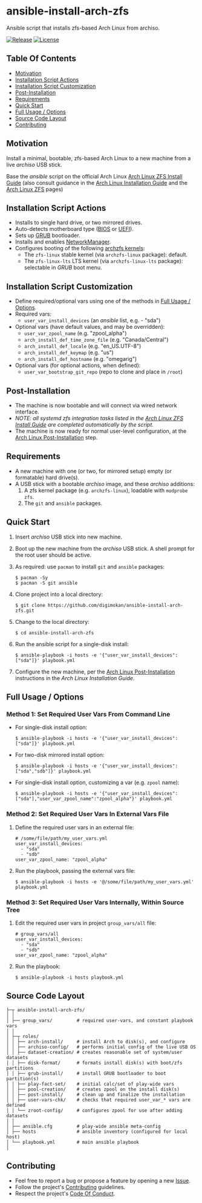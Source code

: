 # ansible-install-arch-zfs

Ansible script that installs zfs-based Arch Linux from archiso.

[![Release](https://img.shields.io/github/release/digimokan/ansible-install-arch-zfs.svg?label=release)](https://github.com/digimokan/ansible-install-arch-zfs/releases/latest "Latest Release Notes")
[![License](https://img.shields.io/badge/license-MIT-blue.svg?label=license)](LICENSE.txt "Project License")

## Table Of Contents

* [Motivation](#motivation)
* [Installation Script Actions](#installation-script-actions)
* [Installation Script Customization](#installation-script-customization)
* [Post-Installation](#post-installation)
* [Requirements](#requirements)
* [Quick Start](#quick-start)
* [Full Usage / Options](#full-usage--options)
* [Source Code Layout](#source-code-layout)
* [Contributing](#contributing)

## Motivation

Install a minimal, bootable, zfs-based Arch Linux to a new machine from a live
_archiso_ USB stick.

Base the _ansible_ script on the official Arch Linux
[Arch Linux ZFS Install Guide](https://wiki.archlinux.org/index.php/Install_Arch_Linux_on_ZFS)
(also consult guidance in the [Arch Linux Installation Guide](https://wiki.archlinux.org/index.php/Installation_guide)
and the [Arch Linux ZFS](https://wiki.archlinux.org/index.php/ZFS) pages)

## Installation Script Actions

* Installs to single hard drive, or two mirrored drives.
* Auto-detects motherboard type
  ([BIOS](https://wiki.archlinux.org/index.php/Arch_boot_process#BIOS) or
   [UEFI](https://wiki.archlinux.org/index.php/Arch_boot_process#UEFI)).
* Sets up [GRUB](https://wiki.archlinux.org/index.php/GRUB) bootloader.
* Installs and enables [NetworkManager](https://wiki.archlinux.org/index.php/NetworkManager).
* Configures booting of the following
  [archzfs kernels](https://github.com/archzfs/archzfs/wiki):
    * The `zfs-linux` stable kernel (via `archzfs-linux` package): default.
    * The `zfs-linux-lts` LTS kernel (via `archzfs-linux-lts` package):
      selectable in _GRUB_ boot menu.

## Installation Script Customization

* Define required/optional vars using one of the methods in
  [Full Usage / Options](#full-usage--options).
* Required vars:
    * `user_var_install_devices` (an _ansible_ list, e.g. - "sda")
* Optional vars (have default values, and may be overridden):
    * `user_var_zpool_name` (e.g. "zpool_alpha")
    * `arch_install_def_time_zone_file` (e.g. "Canada/Central")
    * `arch_install_def_locale` (e.g. "en_US.UTF-8")
    * `arch_install_def_keymap` (e.g. "us")
    * `arch_install_def_hostname` (e.g. "omegarig")
* Optional vars (for optional actions, when defined):
    * `user_var_bootstrap_git_repo` (repo to clone and place in `/root`)

## Post-Installation

* The machine is now bootable and will connect via wired network interface.
* _NOTE: all systemd zfs integration tasks listed in the
  [Arch Linux ZFS Install Guide](https://wiki.archlinux.org/index.php/Install_Arch_Linux_on_ZFS#After_the_first_boot)
  are completed automatically by the script._
* The machine is now ready for normal user-level configuration, at the
  [Arch Linux Post-Installation](https://wiki.archlinux.org/index.php/Installation_guide#Post-installation)
  step.

## Requirements

* A new machine with one (or two, for mirrored setup) empty (or formatable) hard
  drive(s).
* A USB stick with a bootable _archiso_ image, and these _archiso_ additions:
    1. A zfs kernel package (e.g. `archzfs-linux`), loadable with
       `modprobe zfs`.
    2. The `git` and `ansible` packages.

## Quick Start

1. Insert _archiso_ USB stick into new machine.

2. Boot up the new machine from the _archiso_ USB stick. A shell prompt for the
   root user should be active.

3. As required: use `pacman` to install `git` and `ansible` packages:

   ```shell
   $ pacman -Sy
   $ pacman -S git ansible
   ```

4. Clone project into a local directory:

   ```shell
   $ git clone https://github.com/digimokan/ansible-install-arch-zfs.git
   ```

5. Change to the local directory:

   ```shell
   $ cd ansible-install-arch-zfs
   ```

6. Run the ansible script for a single-disk install:

   ```shell
   $ ansible-playbook -i hosts -e '{"user_var_install_devices":["sda"]}' playbook.yml
   ```

7. Configure the new machine, per the [Arch Linux Post-Installation](https://wiki.archlinux.org/index.php/Installation_guide#Post-installation)
   instructions in the _Arch Linux Installation Guide_.

## Full Usage / Options

### Method 1: Set Required User Vars From Command Line

* For single-disk install option:

   ```shell
   $ ansible-playbook -i hosts -e '{"user_var_install_devices":["sda"]}' playbook.yml
   ```

* For two-disk mirrored install option:

   ```shell
   $ ansible-playbook -i hosts -e '{"user_var_install_devices":["sda","sdb"]}' playbook.yml
   ```

* For single-disk install option, customizing a var (e.g. `zpool` name):

   ```shell
   $ ansible-playbook -i hosts -e '{"user_var_install_devices":["sda"],"user_var_zpool_name":"zpool_alpha"}' playbook.yml
   ```

### Method 2: Set Required User Vars In External Vars File

1. Define the required user vars in an external file:

   ```
   # /some/file/path/my_user_vars.yml
   user_var_install_devices:
     - "sda"
     - "sdb"
   user_var_zpool_name: "zpool_alpha"
   ```

2. Run the playbook, passing the external vars file:

   ```shell
   $ ansible-playbook -i hosts -e '@/some/file/path/my_user_vars.yml' playbook.yml
   ```

### Method 3: Set Required User Vars Internally, Within Source Tree

1. Edit the required user vars in project `group_vars/all` file:

   ```
   # group_vars/all
   user_var_install_devices:
     - "sda"
     - "sdb"
   user_var_zpool_name: "zpool_alpha"
   ```

2. Run the playbook:

   ```shell
   $ ansible-playbook -i hosts playbook.yml
   ```

## Source Code Layout

```
├─┬ ansible-install-arch-zfs/
│ │
│ ├── group_vars/         # required user-vars, and constant playbook vars
│ │
│ ├─┬ roles/
│ │ ├── arch-install/     # install Arch to disk(s), and configure
│ │ ├── archiso-config/   # performs initial config of the live USB OS
│ │ ├── dataset-creation/ # creates reasonable set of system/user datasets
│ │ ├── disk-format/      # formats install disk(s) with boot/zfs partitions
│ │ ├── grub-install/     # install GRUB bootloader to boot partition(s)
│ │ ├── play-fact-set/    # initial calc/set of play-wide vars
│ │ ├── pool-creation/    # creates zpool on the install disk(s)
│ │ ├── post-install/     # clean up and finalize the installation
│ │ ├── user-vars-chk/    # checks that required user_var_* vars are defined
│ │ └── zroot-config/     # configures zpool for use after adding datasets
│ │
│ ├── ansible.cfg         # play-wide ansible meta-config
│ ├── hosts               # ansible inventory (configured for local host)
│ └── playbook.yml        # main ansible playbook
│
```

## Contributing

* Feel free to report a bug or propose a feature by opening a new
  [Issue](https://github.com/digimokan/ansible-install-arch-zfs/issues).
* Follow the project's [Contributing](CONTRIBUTING.md) guidelines.
* Respect the project's [Code Of Conduct](CODE_OF_CONDUCT.md).


